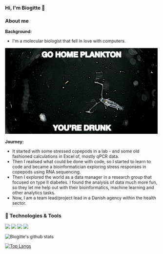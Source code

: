 ### Hi, I'm Biogitte 👋

### About me

**Background:** 
- I'm a molecular biologist that fell in love with computers.

![copepod](copepod.gif)

**Journey:** 
- It started with some stressed copepods in a lab - and some old fashioned calculations in Excel of, mostly qPCR data. 
- Then I realised what could be done with code, so I started to learn to code and became a bioinformatician exploring stress responses in copepods using RNA sequencing. 
- Then I explored the world as a data manager in a research group that focused on type II diabetes. I found the analysis of data much more fun, so they let me help out with their bioinformatics, machine learning and other analytics tasks. 
- Now, I am a team lead/project lead in a Danish agency within the health sector. 


### 🔧 Technologies & Tools
![](https://img.shields.io/badge/-Python-informational?style=flat&logo=gnu-bash&logoColor=white&color=2bbc8a)
![](https://img.shields.io/badge/-Bash-informational?style=flat&logo=gnu-bash&logoColor=white&color=2bbc8a)
![](https://img.shields.io/badge/-R-informational?style=flat&logo=gnu-bash&logoColor=white&color=2bbc8a)
![](https://img.shields.io/badge/-Docker-informational?style=flat&logo=docker&logoColor=white&color=2bbc8a)



![Biogitte's github stats](https://github-readme-stats.vercel.app/api?username=biogitte&show_icons=true&theme=cobalt)

[![Top Langs](https://github-readme-stats.vercel.app/api/top-langs/?username=biogitte&show_icons=true&theme=cobalt)](https://github.com/biogitte/github-readme-stats)
